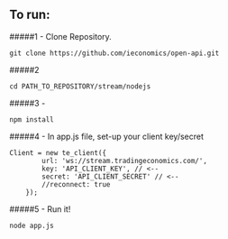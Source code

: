 ## To run:

#####1 - Clone Repository.
```
git clone https://github.com/ieconomics/open-api.git
```

#####2
```
cd PATH_TO_REPOSITORY/stream/nodejs
```

#####3 - 
```
npm install
```


#####4 - In app.js file, set-up your client key/secret
```
Client = new te_client({
		url: 'ws://stream.tradingeconomics.com/',
		key: 'API_CLIENT_KEY', // <--
		secret: 'API_CLIENT_SECRET' // <--
		//reconnect: true
	});
```

#####5 - Run it!
```
node app.js
```


